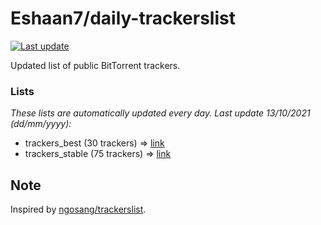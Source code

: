 
# Eshaan7/daily-trackerslist 

[![Last update](https://img.shields.io/badge/Last%20update-13/10/2021-blue.svg)](#)

Updated list of public BitTorrent trackers.

### Lists
*These lists are automatically updated every day. Last update 13/10/2021 (_dd/mm/yyyy_):*

* trackers_best (30 trackers) => [link](https://raw.githubusercontent.com/eshaan7/daily-trackerslist/master/trackers_best.txt)
* trackers_stable (75 trackers) => [link](https://raw.githubusercontent.com/eshaan7/daily-trackerslist/master/trackers_stable.txt)

## Note

Inspired by [ngosang/trackerslist](https://github.com/ngosang/trackerslist).
